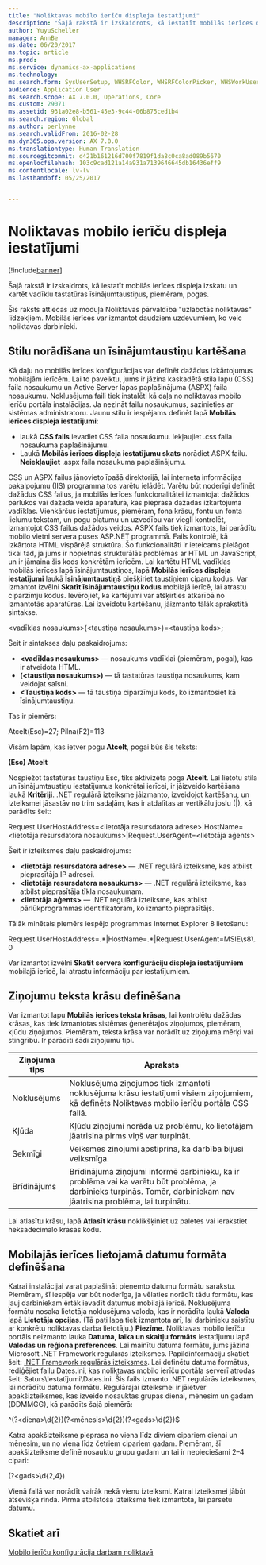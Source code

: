 ```yaml
---
title: "Noliktavas mobilo ierīču displeja iestatījumi"
description: "Šajā rakstā ir izskaidrots, kā iestatīt mobilās ierīces displeja izskatu un kartēt vadīklu tastatūras īsinājumtaustiņus, piemēram, pogas."
author: YuyuScheller
manager: AnnBe
ms.date: 06/20/2017
ms.topic: article
ms.prod: 
ms.service: dynamics-ax-applications
ms.technology: 
ms.search.form: SysUserSetup, WHSRFColor, WHSRFColorPicker, WHSWorkUserDisplaySettings
audience: Application User
ms.search.scope: AX 7.0.0, Operations, Core
ms.custom: 29071
ms.assetid: 931a02e8-b561-45e3-9c44-06b875ced1b4
ms.search.region: Global
ms.author: perlynne
ms.search.validFrom: 2016-02-28
ms.dyn365.ops.version: AX 7.0.0
ms.translationtype: Human Translation
ms.sourcegitcommit: d421b161216d700f7819f1da8c0ca8ad089b5670
ms.openlocfilehash: 103c9cad121a14a931a7139646645db16436eff9
ms.contentlocale: lv-lv
ms.lasthandoff: 05/25/2017


---
```


# <a name="warehouse-mobile-device-display-settings"></a>Noliktavas mobilo ierīču displeja iestatījumi

[!include[banner](../includes/banner.md)]


Šajā rakstā ir izskaidrots, kā iestatīt mobilās ierīces displeja izskatu un kartēt vadīklu tastatūras īsinājumtaustiņus, piemēram, pogas. 

Šis raksts attiecas uz moduļa Noliktavas pārvaldība "uzlabotās noliktavas" līdzekļiem. Mobilās ierīces var izmantot daudziem uzdevumiem, ko veic noliktavas darbinieki.

## <a name="specify-styles-and-map-keyboard-shortcuts"></a>Stilu norādīšana un īsinājumtaustiņu kartēšana
Kā daļu no mobilās ierīces konfigurācijas var definēt dažādus izkārtojumus mobilajām ierīcēm. Lai to paveiktu, jums ir jāzina kaskadētā stila lapu (CSS) faila nosaukumu un Active Server lapas paplašinājuma (ASPX) faila nosaukumu. Noklusējuma faili tiek instalēti kā daļa no noliktavas mobilo ierīču portāla instalācijas. Ja nezināt failu nosaukumus, sazinieties ar sistēmas administratoru. Jaunu stilu ir iespējams definēt lapā **Mobilās ierīces displeja iestatījumi**:

-    laukā **CSS fails** ievadiet CSS faila nosaukumu. Iekļaujiet .css faila nosaukuma paplašinājumu.
-   Laukā **Mobilās ierīces displeja iestatījumu skats** norādiet ASPX failu. **Neiekļaujiet** .aspx faila nosaukuma paplašinājumu.

CSS un ASPX failus jānovieto īpašā direktorijā, lai interneta informācijas pakalpojumu (IIS) programma tos varētu ielādēt. Varētu būt noderīgi definēt dažādus CSS failus, ja mobilās ierīces funkcionalitātei izmantojat dažādos pārlūkos vai dažāda veida aparatūrā, kas pieprasa dažādas izkārtojuma vadīklas. Vienkāršus iestatījumus, piemēram, fona krāsu, fontu un fonta lielumu tekstam, un pogu platumu un uzvedību var viegli kontrolēt, izmantojot CSS failus dažādos veidos. ASPX fails tiek izmantots, lai parādītu mobilo vietni servera puses ASP.NET programmā. Fails kontrolē, kā izkārtota HTML vispārējā struktūra. Šo funkcionalitāti ir ieteicams pielāgot tikai tad, ja jums ir nopietnas strukturālās problēmas ar HTML un JavaScript, un ir jāmaina šis kods konkrētām ierīcēm. Lai kartētu HTML vadīklas mobilās ierīces lapā īsinājumtaustiņos, lapā **Mobilās ierīces displeja iestatījumi** laukā **Īsinājumtaustiņš** piešķiriet taustiņiem ciparu kodus. Var izmantot izvēlni **Skatīt īsinājumtaustiņu kodus** mobilajā ierīcē, lai atrastu ciparzīmju kodus. Ievērojiet, ka kartējumi var atšķirties atkarībā no izmantotās aparatūras. Lai izveidotu kartēšanu, jāizmanto tālāk aprakstītā sintakse.

&lt;vadīklas nosaukums&gt;(&lt;taustiņa nosaukums&gt;)=&lt;taustiņa kods&gt;;

Šeit ir sintakses daļu paskaidrojums:

-   **&lt;vadīklas nosaukums&gt;** — nosaukums vadīklai (piemēram, pogai), kas ir atveidota HTML.
-   **(&lt;taustiņa nosaukums&gt;)** — tā tastatūras taustiņa nosaukums, kam veidojat saīsni.
-   **&lt;Taustiņa kods&gt;** — tā taustiņa ciparzīmju kods, ko izmantosiet kā īsinājumtaustiņu.

Tas ir piemērs:

Atcelt(Esc)=27; Pilna(F2)=113

Visām lapām, kas ietver pogu **Atcelt**, pogai būs šis teksts:

**(Esc) Atcelt**

Nospiežot tastatūras taustiņu Esc, tiks aktivizēta poga **Atcelt**. Lai lietotu stila un īsinājumtaustiņu iestatījumus konkrētai ierīcei, ir jāizveido kartēšana laukā **Kritēriji**. .NET regulārā izteiksme jāizmanto, izveidojot kartēšanu, un izteiksmei jāsastāv no trim sadaļām, kas ir atdalītas ar vertikālu joslu (|), kā parādīts šeit:

Request.UserHostAddress=&lt;lietotāja resursdatora adrese&gt;|HostName=&lt;lietotāja resursdatora nosaukums&gt;|Request.UserAgent=&lt;lietotāja aģents&gt;

Šeit ir izteiksmes daļu paskaidrojums:

-   **&lt;lietotāja resursdatora adrese&gt;** — .NET regulārā izteiksme, kas atbilst pieprasītāja IP adresei.
-   **&lt;lietotāja resursdatora nosaukums&gt;** — .NET regulārā izteiksme, kas atbilst pieprasītāja tīkla nosaukumam.
-   **&lt;lietotāja aģents&gt;** — .NET regulārā izteiksme, kas atbilst pārlūkprogrammas identifikatoram, ko izmanto pieprasītājs.

Tālāk minētais piemērs iespējo programmas Internet Explorer 8 lietošanu:

Request.UserHostAddress=.\*|HostName=.\*|Request.UserAgent=MSIE\\s8\\.0

Var izmantot izvēlni **Skatīt servera konfigurāciju displeja iestatījumiem** mobilajā ierīcē, lai atrastu informāciju par iestatījumiem.

## <a name="define-text-colors-for-messages"></a>Ziņojumu teksta krāsu definēšana
Var izmantot lapu **Mobilās ierīces teksta krāsas**, lai kontrolētu dažādas krāsas, kas tiek izmantotas sistēmas ģenerētajos ziņojumos, piemēram, kļūdu ziņojumos. Piemēram, teksta krāsa var norādīt uz ziņojuma mērķi vai stingrību. Ir parādīti šādi ziņojumu tipi.

| Ziņojuma tips | Apraksts                                                                                                                                                                            |
|--------------|----------------------------------------------------------------------------------------------------------------------------------------------------------------------------------------|
| Noklusējums      | Noklusējuma ziņojumos tiek izmantoti noklusējuma krāsu iestatījumi visiem ziņojumiem, kā definēts Noliktavas mobilo ierīču portāla CSS failā.                                                   |
| Kļūda        | Kļūdu ziņojumi norāda uz problēmu, ko lietotājam jāatrisina pirms viņš var turpināt.                                                                                             |
| Sekmīgi      | Veiksmes ziņojumi apstiprina, ka darbība bijusi veiksmīga.                                                                                                                                |
| Brīdinājums      | Brīdinājuma ziņojumi informē darbinieku, ka ir problēma vai ka varētu būt problēma, ja darbinieks turpinās. Tomēr, darbiniekam nav jāatrisina problēma, lai turpinātu. |

Lai atlasītu krāsu, lapā **Atlasīt krāsu** noklikšķiniet uz paletes vai ierakstiet heksadecimālo krāsas kodu.

## <a name="define-the-date-format-to-use-on-mobile-devices"></a>Mobilajās ierīces lietojamā datumu formāta definēšana
Katrai instalācijai varat paplašināt pieņemto datumu formātu sarakstu. Piemēram, šī iespēja var būt noderīga, ja vēlaties norādīt tādu formātu, kas ļauj darbiniekam ērtāk ievadīt datumus mobilajā ierīcē. Noklusējuma formātu nosaka lietotāja noklusējuma valoda, kas ir norādīta laukā **Valoda** lapā **Lietotāja opcijas**. (Tā pati lapa tiek izmantota arī, lai darbinieku saistītu ar konkrētu noliktavas darba lietotāju.) **Piezīme.** Noliktavas mobilo ierīču portāls neizmanto lauka **Datuma, laika un skaitļu formāts** iestatījumu lapā **Valodas un reģiona preferences**. Lai mainītu datuma formātu, jums jāzina Microsoft .NET Framework regulārās izteiksmes. Papildinformāciju skatiet šeit: [.NET Framework regulārās izteiksmes](http://go.microsoft.com/fwlink/?LinkId=391260). Lai definētu datuma formātus, rediģējiet failu Dates.ini, kas noliktavas mobilo ierīču portāla serverī atrodas šeit: Saturs\\Iestatījumi\\Dates.ini. Šis fails izmanto .NET regulārās izteiksmes, lai norādītu datuma formātu. Regulārajai izteiksmei ir jāietver apakšizteiksmes, kas izveido nosauktas grupas dienai, mēnesim un gadam (DDMMGG), kā parādīts šajā piemērā:

^(?&lt;diena&gt;\\d{2})(?&lt;mēnesis&gt;\\d{2})(?&lt;gads&gt;\\d{2})$

Katra apakšizteiksme pieprasa no viena līdz diviem cipariem dienai un mēnesim, un no viena līdz četriem cipariem gadam. Piemēram, šī apakšizteiksme definē nosauktu grupu gadam un tai ir nepieciešami 2–4 cipari:

(?&lt;gads&gt;\\d{2,4})

Vienā failā var norādīt vairāk nekā vienu izteiksmi. Katrai izteiksmei jābūt atsevišķā rindā. Pirmā atbilstoša izteiksme tiek izmantota, lai parsētu datumu.

<a name="see-also"></a>Skatiet arī
--------

[Mobilo ierīču konfigurācija darbam noliktavā](configure-mobile-devices-warehouse.md)




